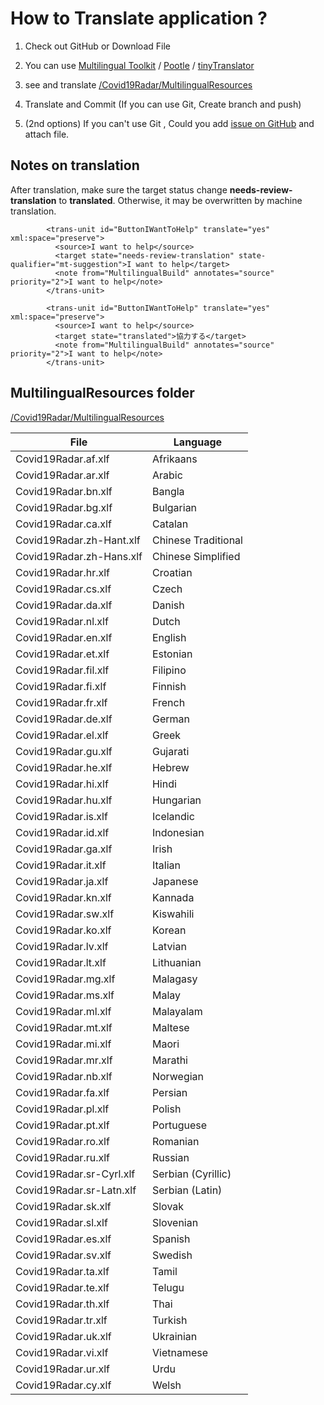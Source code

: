# How to Translate application ?

1. Check out GitHub or Download File

2. You can use [Multilingual Toolkit](https://developer.microsoft.com/en-us/windows/downloads/multilingual-app-toolkit/) / [Pootle](https://pootle.translatehouse.org/) / [tinyTranslator](https://github.com/martinroob/tiny-translator)
3. see and translate [/Covid19Radar/MultilingualResources](https://github.com/Covid-19Radar/Covid19Radar/tree/master/Covid19Radar/Covid19Radar/MultilingualResources)

4. Translate and Commit (If you can use Git, Create branch and push)

5. (2nd options) If you can't use Git , Could you add [issue on GitHub](https://github.com/Covid-19Radar/Covid19Radar/issues) and attach file.

## Notes on translation

After translation, make sure the target status change **needs-review-translation** to  **translated**.
Otherwise, it may be overwritten by machine translation.

```
        <trans-unit id="ButtonIWantToHelp" translate="yes" xml:space="preserve">
          <source>I want to help</source>
          <target state="needs-review-translation" state-qualifier="mt-suggestion">I want to help</target>
          <note from="MultilingualBuild" annotates="source" priority="2">I want to help</note>
        </trans-unit>
```
```
        <trans-unit id="ButtonIWantToHelp" translate="yes" xml:space="preserve">
          <source>I want to help</source>
          <target state="translated">協力する</target>
          <note from="MultilingualBuild" annotates="source" priority="2">I want to help</note>
        </trans-unit>
```

## MultilingualResources folder

 [/Covid19Radar/MultilingualResources](https://github.com/Covid-19Radar/Covid19Radar/tree/master/Covid19Radar/Covid19Radar/MultilingualResources)

| File  | Language  |
|---|---|
| Covid19Radar.af.xlf | Afrikaans |
| Covid19Radar.ar.xlf | Arabic |
| Covid19Radar.bn.xlf | Bangla |
| Covid19Radar.bg.xlf | Bulgarian |
| Covid19Radar.ca.xlf | Catalan	|
| Covid19Radar.zh-Hant.xlf | Chinese Traditional |
| Covid19Radar.zh-Hans.xlf | Chinese Simplified |
| Covid19Radar.hr.xlf | Croatian |
| Covid19Radar.cs.xlf | Czech |
| Covid19Radar.da.xlf | Danish |
| Covid19Radar.nl.xlf | Dutch |
| Covid19Radar.en.xlf | English |
| Covid19Radar.et.xlf | Estonian |
| Covid19Radar.fil.xlf | Filipino |
| Covid19Radar.fi.xlf | Finnish |
| Covid19Radar.fr.xlf | French |
| Covid19Radar.de.xlf | German |
| Covid19Radar.el.xlf | Greek |
| Covid19Radar.gu.xlf | Gujarati |
| Covid19Radar.he.xlf | Hebrew |
| Covid19Radar.hi.xlf | Hindi |
| Covid19Radar.hu.xlf | Hungarian |
| Covid19Radar.is.xlf | Icelandic |
| Covid19Radar.id.xlf | Indonesian |
| Covid19Radar.ga.xlf | Irish |
| Covid19Radar.it.xlf | Italian |
| Covid19Radar.ja.xlf | Japanese |
| Covid19Radar.kn.xlf | Kannada |
| Covid19Radar.sw.xlf | Kiswahili |
| Covid19Radar.ko.xlf | Korean |
| Covid19Radar.lv.xlf | Latvian |
| Covid19Radar.lt.xlf | Lithuanian |
| Covid19Radar.mg.xlf | Malagasy |
| Covid19Radar.ms.xlf | Malay |
| Covid19Radar.ml.xlf | Malayalam |
| Covid19Radar.mt.xlf | Maltese |
| Covid19Radar.mi.xlf | Maori |
| Covid19Radar.mr.xlf | Marathi |
| Covid19Radar.nb.xlf | Norwegian |
| Covid19Radar.fa.xlf | Persian |
| Covid19Radar.pl.xlf | Polish |
| Covid19Radar.pt.xlf | Portuguese |
| Covid19Radar.ro.xlf | Romanian |
| Covid19Radar.ru.xlf | Russian |
| Covid19Radar.sr-Cyrl.xlf | Serbian (Cyrillic) |
| Covid19Radar.sr-Latn.xlf | Serbian (Latin) |
| Covid19Radar.sk.xlf | Slovak |
| Covid19Radar.sl.xlf | Slovenian |
| Covid19Radar.es.xlf | Spanish |
| Covid19Radar.sv.xlf | Swedish |
| Covid19Radar.ta.xlf | Tamil |
| Covid19Radar.te.xlf | Telugu |
| Covid19Radar.th.xlf | Thai |
| Covid19Radar.tr.xlf | Turkish |
| Covid19Radar.uk.xlf | Ukrainian |
| Covid19Radar.vi.xlf | Vietnamese |
| Covid19Radar.ur.xlf | Urdu |
| Covid19Radar.cy.xlf | Welsh |
